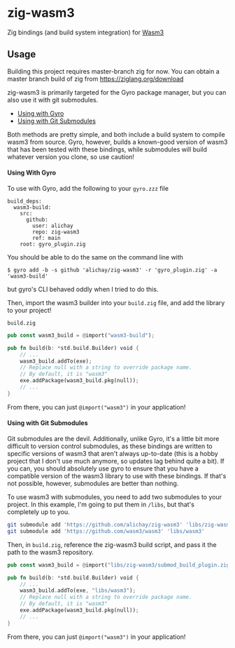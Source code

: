 # zig-wasm3

Zig bindings (and build system integration) for [Wasm3](https://github.com/wasm3/wasm3)

## Usage

Building this project requires master-branch zig for now.
You can obtain a master branch build of zig from https://ziglang.org/download

zig-wasm3 is primarily targeted for the Gyro package manager, but you can also use it with git submodules.

* [Using with Gyro](#using-with-gyro)
* [Using with Git Submodules](#using-with-git-submodules)

Both methods are pretty simple, and both include a build system to compile wasm3 from source.
Gyro, however, builds a known-good version of wasm3 that has been tested with these bindings, while submodules will build whatever version you clone, so use caution!

#### Using With Gyro
To use with Gyro, add the following to your `gyro.zzz` file
```
build_deps:
  wasm3-build:
    src:
      github:
        user: alichay
        repo: zig-wasm3
        ref: main
    root: gyro_plugin.zig
```
You should be able to do the same on the command line with
```
$ gyro add -b -s github 'alichay/zig-wasm3' -r 'gyro_plugin.zig' -a 'wasm3-build'
```
but gyro's CLI behaved oddly when I tried to do this.

Then, import the wasm3 builder into your `build.zig` file, and add the library to your project!

`build.zig`
```rust
pub const wasm3_build = @import("wasm3-build");

pub fn build(b: *std.build.Builder) void {
    // ...
    wasm3_build.addTo(exe);
    // Replace null with a string to override package name.
    // By default, it is "wasm3"
    exe.addPackage(wasm3_build.pkg(null));
    // ...
}
```

From there, you can just `@import("wasm3")` in your application!

#### Using with Git Submodules

Git submodules are the devil. Additionally, unlike Gyro, it's a little bit more difficult to version control submodules, as these bindings are written to specific versions of wasm3 that aren't always up-to-date (this is a hobby project that I don't use much anymore, so updates lag behind quite a bit).
If you can, you should absolutely use gyro to ensure that you have a compatible version of the wasm3 library to use with these bindings. If that's not possible, however, submodules are better than nothing.

To use wasm3 with submodules, you need to add two submodules to your project.
In this example, I'm going to put them in `/libs`, but that's completely up to you.

```bash
git submodule add 'https://github.com/alichay/zig-wasm3' 'libs/zig-wasm3'
git submodule add 'https://github.com/wasm3/wasm3' 'libs/wasm3'
```

Then, in `build.zig`, reference the zig-wasm3 build script, and pass it the path to the wasm3 repository.

```rust
pub const wasm3_build = @import("libs/zig-wasm3/submod_build_plugin.zig");

pub fn build(b: *std.build.Builder) void {
    // ...
    wasm3_build.addTo(exe, "libs/wasm3");
    // Replace null with a string to override package name.
    // By default, it is "wasm3"
    exe.addPackage(wasm3_build.pkg(null));
    // ...
}
```

From there, you can just `@import("wasm3")` in your application!